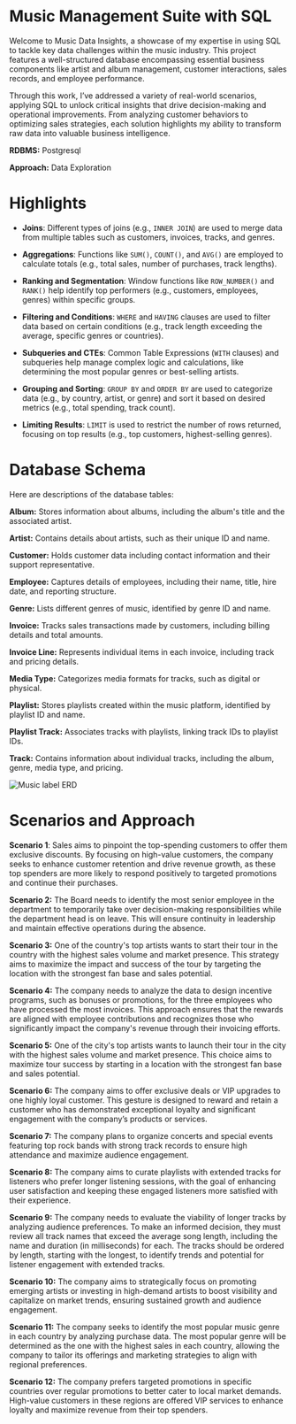 # Music Management Suite with SQL
Welcome to Music Data Insights, a showcase of my expertise in using SQL to tackle key data challenges within the music industry. This project features a well-structured database encompassing essential business components like artist and album management, customer interactions, sales records, and employee performance.

Through this work, I’ve addressed a variety of real-world scenarios, applying SQL to unlock critical insights that drive decision-making and operational improvements. From analyzing customer behaviors to optimizing sales strategies, each solution highlights my ability to transform raw data into valuable business intelligence.

**RDBMS:** Postgresql

**Approach:** Data Exploration

# Highlights
- **Joins**: Different types of joins (e.g., `INNER JOIN`) are used to merge data from multiple tables such as customers, invoices, tracks, and genres.
  
- **Aggregations**: Functions like `SUM()`, `COUNT()`, and `AVG()` are employed to calculate totals (e.g., total sales, number of purchases, track lengths).

- **Ranking and Segmentation**: Window functions like `ROW_NUMBER()` and `RANK()` help identify top performers (e.g., customers, employees, genres) within specific groups.

- **Filtering and Conditions**: `WHERE` and `HAVING` clauses are used to filter data based on certain conditions (e.g., track length exceeding the average, specific genres or countries).

- **Subqueries and CTEs**: Common Table Expressions (`WITH` clauses) and subqueries help manage complex logic and calculations, like determining the most popular genres or best-selling artists.

- **Grouping and Sorting**: `GROUP BY` and `ORDER BY` are used to categorize data (e.g., by country, artist, or genre) and sort it based on desired metrics (e.g., total spending, track count).

- **Limiting Results**: `LIMIT` is used to restrict the number of rows returned, focusing on top results (e.g., top customers, highest-selling genres).

# Database Schema
Here are descriptions of the database tables:

**Album:** Stores information about albums, including the album's title and the associated artist.

**Artist:** Contains details about artists, such as their unique ID and name.

**Customer:** Holds customer data including contact information and their support representative.

**Employee:** Captures details of employees, including their name, title, hire date, and reporting structure.

**Genre:** Lists different genres of music, identified by genre ID and name.

**Invoice:** Tracks sales transactions made by customers, including billing details and total amounts.

**Invoice Line:** Represents individual items in each invoice, including track and pricing details.

**Media Type:** Categorizes media formats for tracks, such as digital or physical.

**Playlist:** Stores playlists created within the music platform, identified by playlist ID and name.

**Playlist Track:** Associates tracks with playlists, linking track IDs to playlist IDs.

**Track:** Contains information about individual tracks, including the album, genre, media type, and pricing.

![Music label ERD](https://github.com/user-attachments/assets/d32a39eb-3a98-4efc-b61f-b839b8827457)

# Scenarios and Approach
**Scenario 1**: Sales aims to pinpoint the top-spending customers to offer them exclusive discounts. 
By focusing on high-value customers, the company seeks to enhance customer retention and 
drive revenue growth, as these top spenders are more likely to respond positively to targeted 
promotions and continue their purchases.

**Scenario 2:** The Board needs to identify the most senior employee in the department to 
temporarily take over decision-making responsibilities while the department head is on leave. 
This will ensure continuity in leadership and maintain effective operations during the absence.

**Scenario 3:** One of the country's top artists wants to start their tour in the country with the 
highest sales volume and market presence. This strategy aims to maximize the impact and success
of the tour by targeting the location with the strongest fan base and sales potential.

**Scenario 4:** The company needs to analyze the data to design incentive programs, such as bonuses
or promotions, for the three employees who have processed the most invoices. This approach 
ensures that the rewards are aligned with employee contributions and recognizes those who 
significantly impact the company's revenue through their invoicing efforts.

**Scenario 5:** One of the city's top artists wants to launch their tour in the city with the 
highest sales volume and market presence. This choice aims to maximize tour success by 
starting in a location with the strongest fan base and sales potential. 

**Scenario 6:** The company aims to offer exclusive deals or VIP upgrades to one highly loyal 
customer. This gesture is designed to reward and retain a customer who has demonstrated 
exceptional loyalty and significant engagement with the company’s products or services.

**Scenario 7:** The company plans to organize concerts and special events featuring top rock bands 
with strong track records to ensure high attendance and maximize audience engagement.

**Scenario 8:** The company aims to curate playlists with extended tracks for listeners who prefer 
longer listening sessions, with the goal of enhancing user satisfaction and keeping these 
engaged listeners more satisfied with their experience.

**Scenario 9:** The company needs to evaluate the viability of longer tracks by analyzing audience 
preferences. To make an informed decision, they must review all track names that exceed the 
average song length, including the name and duration (in milliseconds) for each. The tracks 
should be ordered by length, starting with the longest, to identify trends and potential for 
listener engagement with extended tracks.

**Scenario 10:** The company aims to strategically focus on promoting emerging artists or investing 
in high-demand artists to boost visibility and capitalize on market trends, ensuring 
sustained growth and audience engagement.

**Scenario 11:** The company seeks to identify the most popular music genre in each country by 
analyzing purchase data. The most popular genre will be determined as the one with the 
highest sales in each country, allowing the company to tailor its offerings and marketing 
strategies to align with regional preferences.

**Scenario 12:** The company prefers targeted promotions in specific countries over regular 
promotions to better cater to local market demands. High-value customers in these regions are 
offered VIP services to enhance loyalty and maximize revenue from their top spenders.


